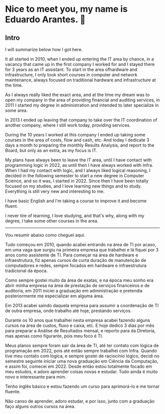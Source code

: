 # Nice to meet you, my name is Eduardo Arantes. 👋

## Intro

I will summarize below how I got here.

It all started in 2010, when I ended up entering the IT area by chance, in a vacancy that came up in the first company I worked for and I stayed there for 3 years as an IT assistant. To start in the area of ​​hardware and infrastructure, I only took short courses in computer and network maintenance, always focused on traditional hardware and infrastructure at the time.

As I always really liked the exact area, and at the time my dream was to open my company in the area of ​​providing financial and auditing services, in 2011 I started my degree in administration and intended to later specialize in some area.

In 2013 I ended up leaving that company to take over the IT coordination of another company, where I still work today, providing services.

During the 10 years I worked at this company I ended up taking some courses in the area of ​​costs, flow and cash, etc. And today I dedicate 3 days a month to preparing the monthly Results Analysis, and report to the Board, but only as an extra, as my focus is IT.

My plans have always been to leave the IT area, until I have contact with programming logic in 2022, as until then I have always worked with Infra. When I had my contact with logic, and I always liked logical reasoning, I decided in the following semester to start a new degree in Computer Science, and so it was, I started in 2022. Since then I have been totally focused on my studies, and I love learning new things and to study. Everything is still very new and interesting to me.

I have basic English and I'm taking a course to improve it and become fluent.

I never tire of learning, I love studying, and that's why, along with my degree, I take some other courses in the area.

---------------------------------------------------------------------------------------------------------------------------



Vou resumir abaixo como cheguei aqui.

Tudo começou em 2010, quando acabei entrando na área de TI por acaso, em uma vaga que surgiu na primeira empresa que trabalhei e lá fiquei por 3 anos como assistente de TI. Para começar na área de hardware e infraestrutura, fiz apenas cursos de curta duração de manutenção de computadores e redes, sempre focados em hardware e infraestrutura tradicional da época.

Como sempre gostei muito da área de exatas, e na época meu sonho era abrir minha empresa na área de prestação de serviços financeiros e de auditoria, em 2011 iniciei a graduação em administração e pretendia posteriormente me especializar em alguma área.

Em 2013 acabei saindo daquela empresa para assumir a coordenação de TI de outra empresa, onde trabalho até hoje, prestando serviços.

Durante os 10 anos que trabalhei nesta empresa acabei fazendo alguns cursos na área de custos, fluxo e caixa, etc. E hoje dedico 3 dias por mês para preparar a Análise de Resultados mensal, e reporto para da Diretoria, mas apenas como figurante, pois meu foco é TI.

Meus planos sempre foram sair da área de TI, até ter contato com lógica de programação em 2022, pois até então sempre trabalhei com Infra. Quando tive meu contato com lógica, e sempre gostei de raciocínio lógico, decidi no semestre seguinte iniciar uma nova graduação em Ciência da Computação, e assim foi, comecei em 2022. Desde então estou totalmente focado em meu estudos, e adoro aprender coisas novas e estudar. Tudo ainda é muito novo e interessante para mim.

Tenho inglês básico e estou fazendo um curso para aprimorá-lo e me tornar fluente.

Não canso de aprender, adoro estudar, e por isso, junto com a graduação faço alguns outros cursos na área.
